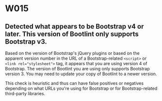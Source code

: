 # W015
## Detected what appears to be Bootstrap v4 or later. This version of Bootlint only supports Bootstrap v3.

Based on the version of Bootstrap's jQuery plugins or based on the apparent version number in the URL of a Bootstrap-related `<script>` or `<link rel="stylesheet">` tag, it appears that you are using version 4 of Bootstrap. The version of Bootlint you are using only supports Bootstrap version 3. You may need to update your copy of Bootlint to a newer version.

This check is heuristic and thus can have false positives or negatives depending on what URLs you're using for Bootstrap or for Bootstrap-related third-party libraries.